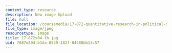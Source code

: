 ```yaml
---
content_type: resource
description: New image Upload
file: null
file_location: /coursemedia/17-872-quantitative-research-in-political-science-and-public-policy-spring-2004/7087e894b1da8539182f04580bb13c57_17-872s04-th.jpg
file_type: image/jpeg
resourcetype: Image
title: 17-872s04-th.jpg
uid: 7087e894-b1da-8539-182f-04580bb13c57
---
```


